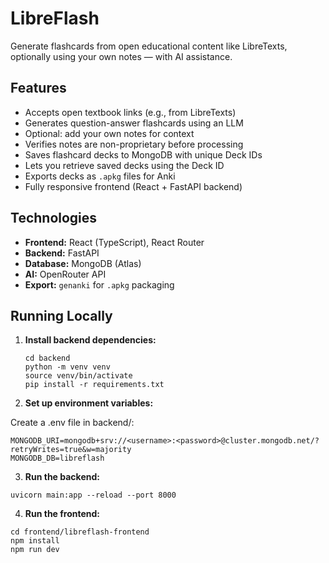 # LibreFlash

Generate flashcards from open educational content like LibreTexts, optionally using your own notes — with AI assistance.

## Features

- Accepts open textbook links (e.g., from LibreTexts)
- Generates question-answer flashcards using an LLM
- Optional: add your own notes for context
- Verifies notes are non-proprietary before processing
- Saves flashcard decks to MongoDB with unique Deck IDs
- Lets you retrieve saved decks using the Deck ID
- Exports decks as `.apkg` files for Anki
- Fully responsive frontend (React + FastAPI backend)

## Technologies

- **Frontend:** React (TypeScript), React Router
- **Backend:** FastAPI
- **Database:** MongoDB (Atlas)
- **AI:** OpenRouter API
- **Export:** `genanki` for `.apkg` packaging

## Running Locally

1. **Install backend dependencies:**

   ```
   cd backend
   python -m venv venv
   source venv/bin/activate
   pip install -r requirements.txt
   ```

2. **Set up environment variables:**

Create a .env file in backend/:
```
MONGODB_URI=mongodb+srv://<username>:<password>@cluster.mongodb.net/?retryWrites=true&w=majority
MONGODB_DB=libreflash
```

3. **Run the backend:**

```
uvicorn main:app --reload --port 8000
```

4. **Run the frontend:**

```
cd frontend/libreflash-frontend
npm install
npm run dev
```